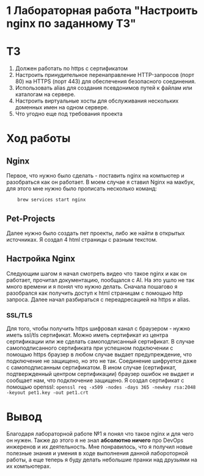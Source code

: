 # 1 Лабораторная работа "Настроить nginx по заданному ТЗ"
# ТЗ
1. Должен работать по https c сертификатом
2. Настроить принудительное перенаправление HTTP-запросов (порт 80) на HTTPS (порт 443) для обеспечения безопасного соединения.
3. Использовать alias для создания псевдонимов путей к файлам или каталогам на сервере.
4. Настроить виртуальные хосты для обслуживания нескольких доменных имен на одном сервере.
5. Что угодно еще под требования проекта
# Ход работы
## Nginx
Первое, что нужно было сделать - поставить nginx на компьютер и разобраться как он работает. В моем случае я ставил Nginx на макбук, для этого мне нужно было прописать несколько команд:
``` brew install nginx 
    brew services start nginx 
```
## Pet-Projects
Далее нужно было создать пет проекты, либо же найти в открытых источниках. Я создал 4 html страницы с разным текстом.
## Настройка Nginx
Следующим шагом я начал смотреть видео что такое nginx и как он работает, прочитал документацию, пообщался с AI. На это ушло не так много времени и я понял что нужно делать. Сначала пошагово я разобрался как получить доступ к html страницам с помощью http запроса. Далее начал разбираться с переадресацией на https и alias. 
### SSL/TLS
Для того, чтобы получить https шифровал канал с браузером - нужно иметь ssl/tls сертификат. Можно иметь сертификат из центра сертификации или же сделать самоподписанный сертификат. В случае самоподписанного сертификата при успешном подключении с помощью https браузер в любом случае выдает предупреждение, что подключение не защищено, но это не так. Соединение шифруется даже с самоподписанным сертификатом. В ином случае (сертификат, подтвержденный центром сертификации) браузер ошибок не выдает и сообщает нам, что подключение защищено. 
Я создал сертификат с помощью openssl:
``` openssl req -x509 -nodes -days 365 -newkey rsa:2048 -keyout pet1.key -out pet1.crt ```
# Вывод
Благодаря лабораторной работе №1 я понял что такое nginx и для чего он нужен. Также до этого я не знал **абсолютно ничего** про DevOps инжеренов и их деятельность. Мне понравилось, что я получил новые полезные знания и умения в ходе выполнения данной лабороторной работы, а еще теперь я буду делать небольшие пранки над друзьями на их компьютерах.
